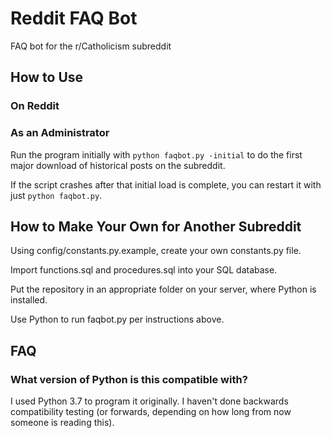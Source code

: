 # Reddit FAQ Bot
FAQ bot for the r/Catholicism subreddit

## How to Use
### On Reddit

### As an Administrator
Run the program initially with `python faqbot.py -initial` to do the first major download of historical posts on the subreddit.

If the script crashes after that initial load is complete, you can restart it with just `python faqbot.py`.

## How to Make Your Own for Another Subreddit
Using config/constants.py.example, create your own constants.py file.

Import functions.sql and procedures.sql into your SQL database.

Put the repository in an appropriate folder on your server, where Python is installed.

Use Python to run faqbot.py per instructions above.

## FAQ
### What version of Python is this compatible with?
I used Python 3.7 to program it originally. I haven't done backwards compatibility testing (or forwards, depending on how long from now someone is reading this).
